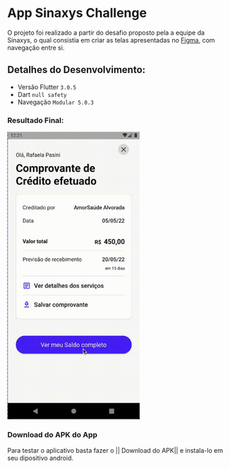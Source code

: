 # App Sinaxys Challenge 
 
 O projeto foi realizado a partir do desafio proposto pela a equipe da Sinaxys, o qual consistia em criar as telas apresentadas no [Figma](https://www.figma.com/proto/RbnRqfoSHkZa9P4RZ27KlD/Sinaxys-Pay---Concept?page-id=0%3A1&node-id=316%3A2782&starting-point-node-id=316%3A2782), com navegação entre si.
 
  ## Detalhes do Desenvolvimento:
  * Versão Flutter `3.0.5`
  * Dart `null safety`
  * Navegação `Modular 5.0.3`
  

   ### Resultado Final:
  
 <p align="left">
 <img  width="300"  src="assets/app-synaxys-challenge.gif">
 </p>
 
 ### Download do APK do App
 Para testar o aplicativo basta fazer o || Download do APK|| e instala-lo em seu dipositivo android.


